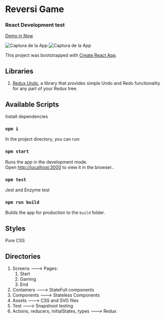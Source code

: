 # Reversi Game

### React Development test

[Demo in Now](https://reversi-game.sebastiancardoso92.now.sh)

![Captura de la App](.readme-pictures/captura_1.png)
![Captura de la App](.readme-pictures/captura_2.png)

This project was bootstrapped with [Create React App](https://github.com/facebook/create-react-app).

## Libraries
1. [Redux Undo](https://github.com/omnidan/redux-undo), a library that provides simple Undo and Redo functionality for any part of your Redux tree.

## Available Scripts

Install dependencies

### `npm i`

In the project directory, you can run:

### `npm start`

Runs the app in the development mode.<br>
Open [http://localhost:3000](http://localhost:3000) to view it in the browser..

### `npm test`

Jest and Enzyme test

### `npm run build`

Builds the app for production to the `build` folder.<br>

 ## Styles
 Pure CSS

## Directories
1. Screens ---> Pages:
   1. Start
   2. Gaming
   3. End
2. Containers ---> StateFull components
3. Components ---> Stateless Components
4. Assets ---> CSS and SVG files
5. Test ---> Snapshoot testing
6. Actions, reducers, initialStates, types ---> Redux
   
